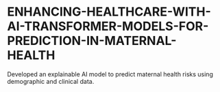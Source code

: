 # ENHANCING-HEALTHCARE-WITH-AI-TRANSFORMER-MODELS-FOR-PREDICTION-IN-MATERNAL-HEALTH
Developed an explainable AI model to predict maternal health risks using demographic and clinical data.

